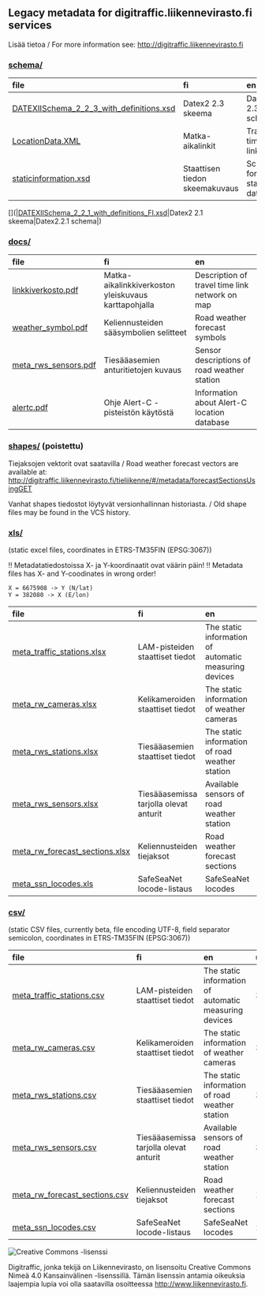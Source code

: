 ## Legacy metadata for digitraffic.liikennevirasto.fi services

Lisää tietoa / For more information see: http://digitraffic.liikennevirasto.fi

### [schema/](schema/)
|file |fi |en |
|:-----|:---|:---|
|[DATEXIISchema\_2\_2\_3\_with\_definitions.xsd][DATEXIISchema_2_2_3_with_definitions.xsd]|Datex2 2.3 skeema|Datex2 2.3 schema|
|[LocationData.XML]|Matka-aikalinkit|Travel time links|
|[staticinformation.xsd]|Staattisen tiedon skeemakuvaus|Schema for static data|

[](|[DATEXIISchema_2_2_1_with_definitions_FI.xsd]|Datex2 2.1 skeema|Datex2.2.1 schema|)

### [docs/](docs/)
|file |fi |en |
|:-----|:---|:---|
|[linkkiverkosto.pdf]|Matka-aikalinkkiverkoston yleiskuvaus karttapohjalla|Description of travel time link network on map|
|[weather_symbol.pdf]|Keliennusteiden sääsymbolien selitteet|Road weather forecast symbols|
|[meta\_rws\_sensors.pdf][meta_rws_sensors.pdf]|Tiesääasemien anturitietojen kuvaus|Sensor descriptions of road weather station|
|[alertc.pdf]|Ohje Alert-C -pisteistön käytöstä|Information about Alert-C location database|

### [shapes/](shapes/) (poistettu)
Tiejaksojen vektorit ovat saatavilla / Road weather forecast vectors are available at: http://digitraffic.liikennevirasto.fi/tieliikenne/#/metadata/forecastSectionsUsingGET

Vanhat shapes tiedostot löytyvät versionhallinnan historiasta. / Old shape files may be found in the VCS history.

### [xls/](xls/)
(static excel files, coordinates in ETRS-TM35FIN (EPSG:3067))

:bangbang: Metadatatiedostoissa X- ja Y-koordinaatit ovat väärin päin!
:bangbang: Metadata files has X- and Y-coodinates in wrong order!

    X = 6675908 -> Y (N/lat)
    Y = 382080 -> X (E/lon)

|file |fi |en |updated |
|:-----|:---|:---|:---|
|[meta\_traffic\_stations.xlsx][meta_traffic_stations.xlsx]|LAM-pisteiden staattiset tiedot|The static information of automatic measuring devices|30.11.2016|
|[meta\_rw\_cameras.xlsx][meta_rw_cameras.xlsx]|Kelikameroiden staattiset tiedot|The static information of weather cameras|30.11.2016|
|[meta\_rws\_stations.xlsx][meta_rws_stations.xlsx]|Tiesääasemien staattiset tiedot|The static information of road weather station|30.11.2016|
|[meta\_rws\_sensors.xlsx][meta_rws_sensors.xlsx]|Tiesääasemissa tarjolla olevat anturit|Available sensors of road weather station|30.11.2016|
|[meta\_rw\_forecast\_sections.xlsx][meta_rw_forecast_sections.xlsx]|Keliennusteiden tiejaksot|Road weather forecast sections|10.11.2016|
|[meta\_ssn\_locodes.xls][meta_ssn_locodes.xls]|SafeSeaNet locode-listaus|SafeSeaNet locodes|1.11.2016|


### [csv/](csv/)
(static CSV files, currently beta, file encoding UTF-8, field separator semicolon, coordinates in ETRS-TM35FIN (EPSG:3067))

|file |fi |en |updated |
|:-----|:---|:---|:---|
|[meta\_traffic\_stations.csv][meta_traffic_stations.csv]|LAM-pisteiden staattiset tiedot|The static information of automatic measuring devices|30.11.2016|
|[meta\_rw\_cameras.csv][meta_rw_cameras.csv]|Kelikameroiden staattiset tiedot|The static information of weather cameras|30.11.2016|
|[meta\_rws\_stations.csv][meta_rws_stations.csv]|Tiesääasemien staattiset tiedot|The static information of road weather station|30.11.2016|
|[meta\_rws\_sensors.csv][meta_rws_sensors.csv]|Tiesääasemissa tarjolla olevat anturit|Available sensors of road weather station|30.11.2016|
|[meta\_rw\_forecast\_sections.csv][meta_rw_forecast_sections.csv]| Keliennusteiden tiejaksot|Road weather forecast sections|10.11.2016|
|[meta\_ssn\_locodes.csv][meta_ssn_locodes.csv]|SafeSeaNet locode-listaus|SafeSeaNet locodes|1.11.2016|


![Creative Commons -lisenssi](https://i.creativecommons.org/l/by/4.0/88x31.png)

Digitraffic, jonka tekijä on Liikennevirasto, on lisensoitu Creative Commons Nimeä 4.0 Kansainvälinen -lisenssillä.
Tämän lisenssin antamia oikeuksia laajempia lupia voi olla saatavilla osoitteessa http://www.liikennevirasto.fi.


[DATEXIISchema_2_2_3_with_definitions.xsd]: schema/DATEXIISchema_2_2_3_with_definitions.xsd
[DATEXIISchema_2_2_1_with_definitions_FI.xsd]: schema/DATEXIISchema_2_2_1_with_definitions_FI.xsd
[LocationData.XML]: schema/LocationData.XML
[staticinformation.xsd]: schema/staticinformation.xsd

[linkkiverkosto.pdf]: docs/linkkiverkosto.pdf
[weather_symbol.pdf]: docs/weather_symbol.pdf
[meta_rws_sensors.pdf]: docs/meta_rws_sensors.pdf
[alertc.pdf]: docs/alertc.pdf

[tiejaksot_shapefiles.zip]: shapes/tiejaksot_shapefiles.zip

[meta_rw_cameras.xlsx]: xls/meta_rw_cameras.xlsx
[meta_rws_stations.xlsx]: xls/meta_rws_stations.xlsx
[meta_traffic_stations.xlsx]: xls/meta_traffic_stations.xlsx
[meta_rws_sensors.xlsx]: xls/meta_rws_sensors.xlsx
[meta_rw_forecast_sections.xlsx]: xls/meta_rw_forecast_sections.xlsx
[meta_ssn_locodes.xls]: xls/meta_ssn_locodes.xls

[meta_rw_cameras.csv]: csv/meta_rw_cameras.csv
[meta_rws_stations.csv]: csv/meta_rws_stations.csv
[meta_traffic_stations.csv]: csv/meta_traffic_stations.csv
[meta_rws_sensors.csv]: csv/meta_rws_sensors.csv
[meta_rw_forecast_sections.csv]: csv/meta_rw_forecast_sections.csv
[meta_ssn_locodes.csv]: csv/meta_ssn_locodes.csv

